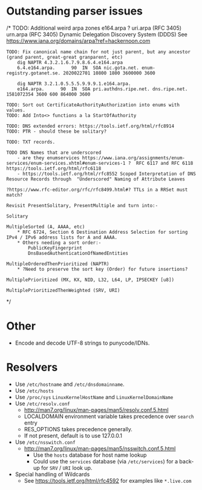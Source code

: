 
# Outstanding parser issues

/*
    TODO: Additional weird arpa zones
        e164.arpa ?
        uri.arpa (RFC 3405)
        urn.arpa (RFC 3405) Dynamic Delegation Discovery System (DDDS)
        See https://www.iana.org/domains/arpa?ref=hackernoon.com

    TODO: Fix canonical name chain for not just parent, but any ancestor (grand parent, great-great granparent, etc)
        dig NAPTR 4.3.2.1.6.7.9.8.6.4.e164.arpa
        6.4.e164.arpa.		90	IN	SOA	nic.gota.net. enum-registry.gotanet.se. 2020022701 10800 1800 3600000 3600
        
        dig NAPTR 3.2.1.0.5.5.5.9.9.9.1.e164.arpa. 
        e164.arpa.		90	IN	SOA	pri.authdns.ripe.net. dns.ripe.net. 1581072354 3600 600 864000 3600 

	TODO: Sort out CertificateAuthorityAuthorization into enums with values.
	TODO: Add Into<> functions a la StartOfAuthority
	
	TODO: DNS extended errors: https://tools.ietf.org/html/rfc8914
	TODO: PTR - should these be solitary?
	
	TODO: TXT records.
	
	TODO DNS Names that are underscored
	    - are they enumservices https://www.iana.org/assignments/enum-services/enum-services.xhtml#enum-services-1 ?  RFC 6117 and RFC 6118 https://tools.ietf.org/html/rfc6118
	    - https://tools.ietf.org/html/rfc8552 Scoped Interpretation of DNS Resource Records through  "Underscored" Naming of Attribute Leaves
	
	?https://www.rfc-editor.org/rfc/rfc8499.html#? TTLs in a RRSet must match?
	
	Revisit PresentSolitary, PresentMultiple and turn into:-
	
	Solitary
	
	MultipleSorted (A, AAAA, etc)
	    * RFC 6724, Section 6 Destination Address Selection for sorting IPv4 / IPv6 address lists for A and AAAA.
	    * Others needing a sort order:-
		    PublicKeyFingerprint
		    DnsBasedAuthenticationOfNamedEntities
	
	MultipleOrderedThenPrioritized (NAPTR)
	    * ?Need to preserve the sort key (Order) for future insertions?
	
	MultiplePrioritized (MX, KX, NID, L32, L64, LP, IPSECKEY [u8])
	
	MultiplePrioritizedThenWeighted (SRV, URI)

 */

# Other

* Encode and decode UTF-8 strings to punycode/IDNs.


# Resolvers

* Use `/etc/hostname` and `/etc/dnsdomainname`.
* Use `/etc/hosts`
* Use `/proc/sys` `LinuxKernelHostName` and `LinuxKernelDomainName`
* Use `/etc/resolv.conf`
    * <http://man7.org/linux/man-pages/man5/resolv.conf.5.html>
    * LOCALDOMAIN environment variable takes precedence over `search` entry
    * RES_OPTIONS takes precedence generally.
    * If not present, default is to use 127.0.0.1
* Use `/etc/nsswitch.conf`
    * <http://man7.org/linux/man-pages/man5/nsswitch.conf.5.html>
        * Use the `hosts` database for host name lookup
        * Could use the `services` database (via `/etc/services`) for a back-up for `SRV` / `URI` look up.
* Special handling of Wildcards
    * See <https://tools.ietf.org/html/rfc4592> for examples like `*.live.com`
